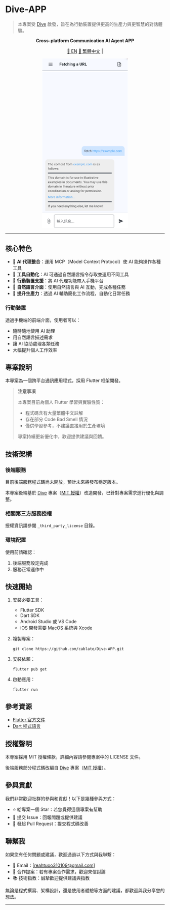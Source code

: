 # Dive-APP

> 本專案受 [Dive](https://github.com/OpenAgentPlatform/Dive) 啟發，旨在為行動裝置提供更高的生產力與更智慧的對話體驗。

<p align="center">
  <b>Cross-platform Communication AI Agent APP</b>
</p>

<p align="center">
  <a href="../README.md">📖 EN</a>
  <a href="./docs/README_zh.md">📖 繁體中文</a> |
</p>

<p align="center">
  <img src="./example.png" width="270" alt="範例圖片">
</p>

---


## 核心特色

- 🤖 **AI 代理整合**：運用 MCP（Model Context Protocol）使 AI 能夠操作各種工具
- 🔧 **工具自動化**：AI 可通過自然語言指令存取並運用不同工具
- 📱 **行動裝置支援**：將 AI 代理功能帶入手機平台
- 💬 **自然語言介面**：使用自然語言與 AI 互動，完成各種任務
- 🚀 **提升生產力**：透過 AI 輔助簡化工作流程，自動化日常任務

### 行動裝置

透過手機端的前端介面，使用者可以：
- 隨時隨地使用 AI 助理
- 用自然語言描述需求
- 讓 AI 協助處理各類任務
- 大幅提升個人工作效率

## 專案說明

本專案為一個跨平台通訊應用程式，採用 Flutter 框架開發。

> **注意事項**
>
> 本專案目前為個人 Flutter 學習與實驗性質：
>
> - 程式碼含有大量繁體中文註解
> - 存在部分 Code Bad Smell 情況
> - 僅供學習參考，不建議直接用於生產環境
>
> 專案持續更新優化中，歡迎提供建議與回饋。

## 技術架構

### 後端服務

目前後端服務程式碼尚未開放，預計未來將發布穩定版本。

本專案後端基於 [Dive](https://github.com/OpenAgentPlatform/Dive) 專案（[MIT 授權](_third_party_license/OpenAgentPlatform.LICENSE)）改造開發，已針對專案需求進行優化與調整。

### 相關第三方服務授權

授權資訊請參閱 `_third_party_license` 目錄。

### 環境配置

使用前請確認：

1. 後端服務設定完成
2. 服務正常運作中

## 快速開始

1. 安裝必要工具：

   - Flutter SDK
   - Dart SDK
   - Android Studio 或 VS Code
   - iOS 開發需要 MacOS 系統與 Xcode

2. 複製專案：

   ```
   git clone https://github.com/cablate/Dive-APP.git
   ```

3. 安裝依賴：

   ```
   flutter pub get
   ```

4. 啟動應用：
   ```
   flutter run
   ```

## 參考資源

- [Flutter 官方文件](https://docs.flutter.dev/)
- [Dart 程式語言](https://dart.dev/)

## 授權聲明

本專案採用 MIT 授權條款，詳細內容請參閱專案中的 LICENSE 文件。

後端服務部分程式碼改編自 [Dive](https://github.com/OpenAgentPlatform/Dive) 專案（[MIT 授權](_third_party_license/OpenAgentPlatform.LICENSE)）。

## 參與貢獻

我們非常歡迎社群的參與和貢獻！以下是幾種參與方式：

- ⭐️ 給專案一個 Star：若您覺得這個專案有幫助
- 🐛 提交 Issue：回報問題或提供建議
- 🔧 發起 Pull Request：提交程式碼改善

## 聯繫我

如果您有任何問題或建議，歡迎通過以下方式與我聯繫：

- 📧 Email：[reahtuoo310109@gmail.com]
- 🤝 合作提案：若有專案合作需求，歡迎來信討論
- 📚 技術指教：誠摯歡迎提供建議與指教

無論是程式撰寫、架構設計，還是使用者體驗等方面的建議，都歡迎與我分享您的想法。

---
